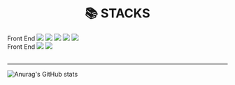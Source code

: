 <div align=center><h1>📚 STACKS</h1></div>

<div>
  <div>
    <span>Front End</span>
    <img src="https://img.shields.io/badge/html5-E34F26?style=for-the-badge&logo=html5&logoColor=white"> 
    <img src="https://img.shields.io/badge/css-1572B6?style=for-the-badge&logo=css3&logoColor=white"> 
    <img src="https://img.shields.io/badge/javascript-F7DF1E?style=for-the-badge&logo=javascript&logoColor=black">
    <img src="https://img.shields.io/badge/TypeScript-3178C6?style=for-the-badge&logo=typescript&logoColor=white">
    <img src="https://img.shields.io/badge/styled%20components-DB7093?style=for-the-badge&logo=emotion&logoColor=white">
  </div>
  <div>
    <span>Front End</span>
    <img src="https://img.shields.io/badge/mysql-4479A1?style=for-the-badge&logo=mysql&logoColor=white"> 
    <img src="https://img.shields.io/badge/react-61DAFB?style=for-the-badge&logo=react&logoColor=black"> 
  </div>
</div>
<br/>
<hr/>

![Anurag's GitHub stats](https://github-readme-stats.vercel.app/api?username=ktm000818&show_icons=true&theme=radical)
